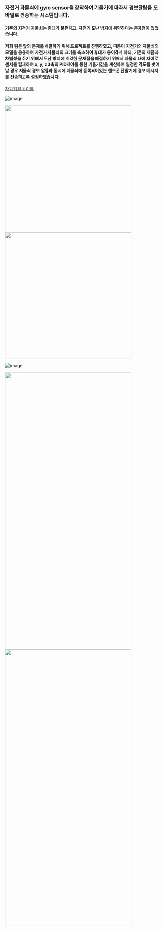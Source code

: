 ### 자전거 자물쇠에 gyro sensor을 장착하여 기울기에 따라서 경보알람을 모바일로 전송하는 시스템입니다.

#### 기존의 자전거 자물쇠는 휴대가 불편하고, 자전거 도난 방지에 취약하다는 문제점이 있었습니다.
#### 저희 팀은 앞의 문제를 해결하기 위해 프로젝트를 진행하였고, 따릉이 자전거의 자물쇠의 모델을 응용하여 자전거 자물쇠의 크기를 축소하여 휴대가 용이하게 하되, 기존의 제품과 차별성을 주기 위해서 도난 방지에 취약한 문제점을 해결하기 위해서 자물쇠 내에 자이로 센서를 탑재하여 x, y, z 3축의 PID제어를 통한 기울기값을 계산하여 일정한 각도를 벗어날 경우 자물쇠 경보 알람과 동시에 자물쇠에 등록되어있는 핸드폰 단말기에 경보 메시지를 전송하도록 설정하였습니다.
[참가지원 사이트](https://www.gcon.or.kr/ghub/program/view?menuId=MENU01970&pageNum=1&listType=01&rowCnt=8&schHub=&schText=&proid=PRO0002400)

![image](https://user-images.githubusercontent.com/58325946/217687372-36ccf053-052a-41ab-a826-c32375a4e674.png)

<img src="https://user-images.githubusercontent.com/58325946/217687411-9dec1b1a-1773-4534-9907-5e63eaf87930.png" width="412" height="412"> <img src="https://user-images.githubusercontent.com/58325946/217687432-329eaa92-a62d-4a78-9c78-b5a4b36ef800.png" width="412" height="412">

![image](https://user-images.githubusercontent.com/58325946/217687561-6820b305-2d30-4d3e-abe7-e415ca4acd79.png)

<img src="https://user-images.githubusercontent.com/58325946/217687842-ce64d757-1584-4abc-a08c-08e2e2cd246f.png" width="412" height="900"> <img src="https://user-images.githubusercontent.com/58325946/217687892-f8cb8e05-182a-4622-9933-77c1c053cb99.png" width="412" height="900">
